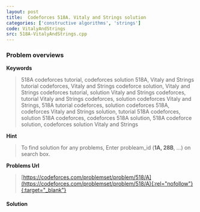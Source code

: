 ```yaml
---
layout: post
title:  Codeforces 518A. Vitaly and Strings solution
categories: ['constructive algorithms', 'strings']
code: VitalyAndStrings
src: 518A-VitalyAndStrings.cpp
---
```

### **Problem overviews**

**Keywords**
> 518A codeforces tutorial, codeforces solution 518A, Vitaly and Strings tutorial codeforces, Vitaly and Strings codeforce solution, Vitaly and Strings codeforces tutorial, solution Vitaly and Strings codeforces, tutorial Vitaly and Strings codeforces, solution codeforces Vitaly and Strings, 518A tutorial codeforces, solution codeforces 518A, codeforces Vitaly and Strings solution, tutorial 518A codeforces, solution 518A codeforces, codeforces 518A solution, 518A codeforce solution, codeforces solution Vitaly and Strings

**Hint**
> To find solution for any problems, Enter probleam_id (**1A, 28B**, ...) on search box. 

**Problems Url**
> [https://codeforces.com/problemset/problem/518/A](https://codeforces.com/problemset/problem/518/A){:rel="nofollow"}{:target="_blank"}

#### **Solution**



